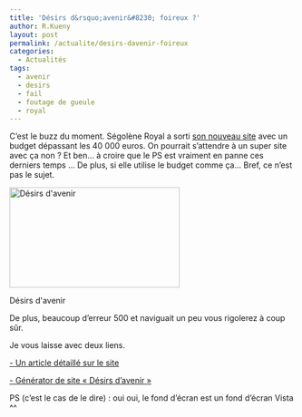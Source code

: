 ```yaml
---
title: 'Désirs d&rsquo;avenir&#8230; foireux ?'
author: R.Kueny
layout: post
permalink: /actualite/desirs-davenir-foireux
categories:
  - Actualités
tags:
  - avenir
  - desirs
  - fail
  - foutage de gueule
  - royal
---
```

C&rsquo;est le buzz du moment. Ségolène Royal a sorti <a href="http://desirsdavenir.com/" target="_blank">son nouveau site</a> avec un budget dépassant les 40 000 euros. On pourrait s&rsquo;attendre à un super site avec ça non ? Et ben&#8230; à croire que le PS est vraiment en panne ces derniers temps &#8230; De plus, si elle utilise le budget comme ça&#8230; Bref, ce n&rsquo;est pas le sujet.

<div id="attachment_488" style="width: 310px" class="wp-caption aligncenter">
  <img class="size-medium wp-image-488" title="desirsdavenir" src="http://rkueny.fr/wp-content/uploads/2009/09/desirsdavenir-300x177.png" alt="Désirs d'avenir" width="300" height="177" />
  
  <p class="wp-caption-text">
    Désirs d'avenir
  </p>
</div>

De plus, beaucoup d&rsquo;erreur 500 et naviguait un peu vous rigolerez à coup sûr.

Je vous laisse avec deux liens.

<a href="http://www.lexpress.fr/actualite/politique/segolene-royal-les-camarades-et-le-compagnon_787026.html" target="_blank">- Un article détaillé sur le site</a>

<a href="http://www.damienh.fr/desirsdavenir_generator/" target="_blank">- Générator de site &laquo;&nbsp;Désirs d&rsquo;avenir&nbsp;&raquo; </a>

PS (c&rsquo;est le cas de le dire) : oui oui, le fond d&rsquo;écran est un fond d&rsquo;écran Vista ^^